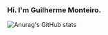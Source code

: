 ### Hi. I'm Guilherme Monteiro.

![Anurag's GitHub stats](https://github-readme-stats.vercel.app/api?username=MrGuizao&show_icons=true&theme=transparent&width=100%)

<!--
**MrGuizao/MrGuizao** is a ✨ _special_ ✨ repository because its `README.md` (this file) appears on your GitHub profile.

Here are some ideas to get you started:

- 🔭 I’m currently working on ...
- 🌱 I’m currently learning ...
- 👯 I’m looking to collaborate on ...
- 🤔 I’m looking for help with ...
- 💬 Ask me about ...
- 📫 How to reach me: ...
- 😄 Pronouns: ...
- ⚡ Fun fact: ...
-->
